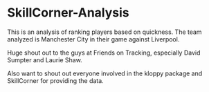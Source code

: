# SkillCorner-Analysis

This is an analysis of ranking players based on quickness. The team analyzed is Manchester City in their game against Liverpool.

Huge shout out to the guys at Friends on Tracking, especially David Sumpter and Laurie Shaw.

Also want to shout out everyone involved in the kloppy package and SkillCorner for providing the data.
